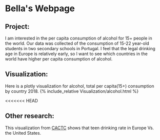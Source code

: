 # Bella's Webpage


## Project: 

I am interested in the per capita consumption of alcohol for 15+ people in the world. Our data was collected of the consumption of 15-22 year-old students in two secondary schools in Portugal. I feel that the legal drinking age in Europe is relatively early, so I want to see which countries in the world have higher per capita consumption of alcohol.


## Visualization:

Here is a plotly visualization for alcohol, total per capita(15+) consumption by country 2018.
{% include_relative Visualization/alcohol.html %}

<<<<<<< HEAD
## Other research:

This visualization from [CACTC](https://www.cortlandareactc.org/post/teen-drinking-in-europe-vs-the-united-states#:~:text=While%20only%20about%2033%20out,days%20in%20Denmark%20and%20Austria.) shows that teen drinking rate in Europe Vs. the United States.

